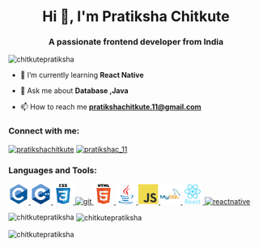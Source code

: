
<h1 align="center">Hi 👋, I'm Pratiksha Chitkute</h1>
<h3 align="center">A passionate frontend developer from India</h3>


<p align="left"> <img src="https://komarev.com/ghpvc/?username=chitkutepratiksha&label=Profile%20views&color=0e75b6&style=flat" alt="chitkutepratiksha" /> </p>

- 🌱 I’m currently learning **React Native**

- 💬 Ask me about **Database ,Java**

- 📫 How to reach me **pratikshachitkute.11@gmail.com**

<h3 align="left">Connect with me:</h3>
<p align="left">
<a href="https://www.linkedin.com/in/pratiksha-chitkute-861224239" target="blank"><img align="center" src="https://raw.githubusercontent.com/rahuldkjain/github-profile-readme-generator/master/src/images/icons/Social/linked-in-alt.svg" alt="pratikshachitkute" height="30" width="40" /></a>
<a href="https://www.codechef.com/users/pratikshac_11" target="blank"><img align="center" src="https://cdn.jsdelivr.net/npm/simple-icons@3.1.0/icons/codechef.svg" alt="pratikshac_11" height="30" width="40" /></a>
</p>

<h3 align="left">Languages and Tools:</h3>
<p align="left"> <a href="https://www.cprogramming.com/" target="_blank" rel="noreferrer"> <img src="https://raw.githubusercontent.com/devicons/devicon/master/icons/c/c-original.svg" alt="c" width="40" height="40"/> </a> <a href="https://www.w3schools.com/cpp/" target="_blank" rel="noreferrer"> <img src="https://raw.githubusercontent.com/devicons/devicon/master/icons/cplusplus/cplusplus-original.svg" alt="cplusplus" width="40" height="40"/> </a> <a href="https://www.w3schools.com/css/" target="_blank" rel="noreferrer"> <img src="https://raw.githubusercontent.com/devicons/devicon/master/icons/css3/css3-original-wordmark.svg" alt="css3" width="40" height="40"/> </a> <a href="https://git-scm.com/" target="_blank" rel="noreferrer"> <img src="https://www.vectorlogo.zone/logos/git-scm/git-scm-icon.svg" alt="git" width="40" height="40"/> </a> <a href="https://www.w3.org/html/" target="_blank" rel="noreferrer"> <img src="https://raw.githubusercontent.com/devicons/devicon/master/icons/html5/html5-original-wordmark.svg" alt="html5" width="40" height="40"/> </a> <a href="https://www.java.com" target="_blank" rel="noreferrer"> <img src="https://raw.githubusercontent.com/devicons/devicon/master/icons/java/java-original.svg" alt="java" width="40" height="40"/> </a> <a href="https://developer.mozilla.org/en-US/docs/Web/JavaScript" target="_blank" rel="noreferrer"> <img src="https://raw.githubusercontent.com/devicons/devicon/master/icons/javascript/javascript-original.svg" alt="javascript" width="40" height="40"/> </a> <a href="https://www.mysql.com/" target="_blank" rel="noreferrer"> <img src="https://raw.githubusercontent.com/devicons/devicon/master/icons/mysql/mysql-original-wordmark.svg" alt="mysql" width="40" height="40"/> </a> <a href="https://reactjs.org/" target="_blank" rel="noreferrer"> <img src="https://raw.githubusercontent.com/devicons/devicon/master/icons/react/react-original-wordmark.svg" alt="react" width="40" height="40"/> </a> <a href="https://reactnative.dev/" target="_blank" rel="noreferrer"> <img src="https://reactnative.dev/img/header_logo.svg" alt="reactnative" width="40" height="40"/> </a> </p>

<p><img align="left" src="https://github-readme-stats.vercel.app/api/top-langs?username=chitkutepratiksha&show_icons=true&locale=en&layout=compact" alt="chitkutepratiksha" /></p>

<p>&nbsp;<img align="center" src="https://github-readme-stats.vercel.app/api?username=chitkutepratiksha&show_icons=true&locale=en" alt="chitkutepratiksha" /></p>

<p><img align="center" src="https://github-readme-streak-stats.herokuapp.com/?user=chitkutepratiksha&" alt="chitkutepratiksha" /></p>
